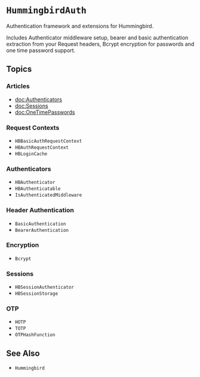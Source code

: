 # ``HummingbirdAuth``

Authentication framework and extensions for Hummingbird.

Includes Authenticator middleware setup, bearer and basic authentication extraction from your Request headers, Bcrypt encryption for passwords and one time password support.

## Topics

### Articles

- <doc:Authenticators>
- <doc:Sessions>
- <doc:OneTimePasswords>

### Request Contexts

- ``HBBasicAuthRequestContext``
- ``HBAuthRequestContext``
- ``HBLoginCache``

### Authenticators

- ``HBAuthenticator``
- ``HBAuthenticatable``
- ``IsAuthenticatedMiddleware``

### Header Authentication

- ``BasicAuthentication``
- ``BearerAuthentication``

### Encryption

- ``Bcrypt``

### Sessions

- ``HBSessionAuthenticator``
- ``HBSessionStorage``

### OTP

- ``HOTP``
- ``TOTP``
- ``OTPHashFunction``

## See Also

- ``Hummingbird``
